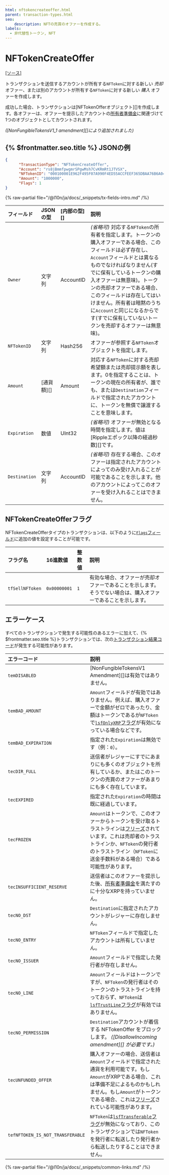 ```yaml
---
html: nftokencreateoffer.html
parent: transaction-types.html
seo:
    description: NFTの売買のオファーを作成する。
labels:
  - 非代替性トークン, NFT
---
```

# NFTokenCreateOffer
[[ソース]](https://github.com/XRPLF/rippled/blob/master/src/xrpld/app/tx/detail/NFTokenCreateOffer.cpp "ソース")

トランザクションを送信するアカウントが所有する`NFToken`に対する新しい _売却_ オファー、または別のアカウントが所有する`NFToken`に対する新しい _購入_ オファーを作成します。

成功した場合、トランザクションは[NFTokenOfferオブジェクト][]を作成します。各オファーは、オファーを提示したアカウントの[所有者準備金](../../../../concepts/accounts/reserves.md)に関連づけて1つのオブジェクトとしてカウントされます。

_([NonFungibleTokensV1_1 amendment][]により追加されました)_

## {% $frontmatter.seo.title %} JSONの例

```json
{
      "TransactionType": "NFTokenCreateOffer",
      "Account": "rs8jBmmfpwgmrSPgwMsh7CvKRmRt1JTVSX",
      "NFTokenID": "000100001E962F495F07A990F4ED55ACCFEEF365DBAA76B6A048C0A200000007",
      "Amount": "1000000",
      "Flags": 1
}
```


{% raw-partial file="/@l10n/ja/docs/_snippets/tx-fields-intro.md" /%}

| フィールド      | JSONの型            | [内部の型][]        | 説明               |
|:--------------|:--------------------|:------------------|:-------------------|
| `Owner`       | 文字列              | AccountID         | _(省略可)_ 対応する`NFToken`の所有者を指定します。トークンの購入オファーである場合、このフィールドは必ず存在し、`Account`フィールドとは異なるものでなければなりません(すでに保有しているトークンの購入オファーは無意味)。トークンの売却オファーである場合、このフィールドは存在してはいけません。所有者は暗黙のうちに`Account`と同じになるからです(すでに保有していないトークンを売却するオファーは無意味)。 |
| `NFTokenID`     | 文字列              | Hash256           | オファーが参照する`NFToken`オブジェクトを指定します。 |
| `Amount`      | [通貨額][] | Amount            | 対応する`NFToken`に対する売却希望額または売却提示額を表します。0を指定することは、トークンの現在の所有者が、誰でも、または`Destination`フィールドで指定されたアカウントに、トークンを無償で譲渡することを意味します。 |
| `Expiration`  | 数値              | UInt32            | _(省略可)_ オファーが無効となる時間を指定します。値は[Rippleエポック以降の経過秒数][]です。 |
| `Destination` | 文字列              | AccountID         | _(省略可)_ 存在する場合、このオファーは指定されたアカウントによってのみ受け入れることが可能であることを示します。他のアカウントによってこのオファーを受け入れることはできません。 |


## NFTokenCreateOfferフラグ

NFTokenCreateOfferタイプのトランザクションは、以下のように[`Flags`フィールド](../common-fields.md#flags-field)に追加の値を設定することが可能です。

| フラグ名         | 16進数値      | 整数値          | 説明                          |
|:----------------|:-------------|:--------------|:------------------------------|
| `tfSellNFToken` | `0x00000001` | `1`           | 有効な場合、オファーが売却オファーであることを示します。そうでない場合は、購入オファーであることを示します。 |


## エラーケース

すべてのトランザクションで発生する可能性のあるエラーに加えて、{% $frontmatter.seo.title %}トランザクションでは、次の[トランザクション結果コード](../transaction-results/index.md)が発生する可能性があります。

| エラーコード                    | 説明                                          |
|:---------------------------------|:------------------------------------------|
| `temDISABLED`                    | [NonFungibleTokensV1 Amendment][]は有効ではありません。 |
| `temBAD_AMOUNT`                  | `Amount`フィールドが有効ではありません。例えば、購入オファーで金額がゼロであったり、金額はトークンであるが`NFToken`で[`lsfOnlyXRP`フラグ](../../data-types/nftoken.md#nftoken-フラグ)が有効になっている場合などです。 |
| `temBAD_EXPIRATION`              | 指定された`Expiration`は無効です（例：`0`）。 |
| `tecDIR_FULL`                    | 送信者がレジャーにすでにあまりにも多くのオブジェクトを所有しているか、またはこのトークンの売買のオファーがあまりにも多く存在しています。 |
| `tecEXPIRED`                     | 指定された`Expiration`の時間は既に経過しています。 |
| `tecFROZEN`                      | `Amount`はトークンで、このオファーからトークンを受け取るトラストラインは[フリーズ](../../../../concepts/tokens/fungible-tokens/freezes.md)されています。これは売却者のトラストラインか、`NFToken`の発行者のトラストライン（`NFToken`に送金手数料がある場合）である可能性があります。 |
| `tecINSUFFICIENT_RESERVE`        | 送信者はこのオファーを提示した後、[所有者準備金](../../../../concepts/accounts/reserves.md)を満たすのに十分なXRPを持っていません。 |
| `tecNO_DST`                      | `Destination`に指定されたアカウントがレジャーに存在しません。 |
| `tecNO_ENTRY`                    | `NFToken`フィールドで指定したアカウントは所有していません。 |
| `tecNO_ISSUER`                   | `Amount`フィールドで指定した発行者が存在しません。 |
| `tecNO_LINE`                     | `Amount`フィールドはトークンですが、`NFToken`の発行者はそのトークンのトラストラインを持っておらず、`NFToken`は[`lsfTrustLine`フラグ](../../data-types/nftoken.md#nftoken-フラグ)が有効ではありません。 |
| `tecNO_PERMISSION`               | `Destination`アカウントが着信する NFTokenOffer をブロックします。 _([DisallowIncoming amendment][] が必要です。)_
| `tecUNFUNDED_OFFER`              | 購入オファーの場合、送信者は`Amount`フィールドで指定された通貨を利用可能です。もし`Amount`がXRPである場合、これは準備不足によるものかもしれません。もし`Amount`がトークンである場合、これは[フリーズ](../../../../concepts/tokens/fungible-tokens/freezes.md)されている可能性があります。 |
| `tefNFTOKEN_IS_NOT_TRANSFERABLE` | `NFToken`は[`lsfTransferable`フラグ](../../data-types/nftoken.md#nftoken-flags)が無効になっており、このトランザクションでは`NFToken`を発行者に転送したり発行者から転送したりすることはできません。 |

{% raw-partial file="/@l10n/ja/docs/_snippets/common-links.md" /%}
